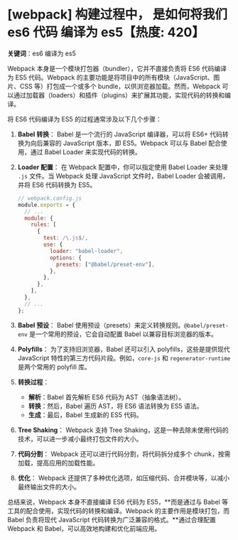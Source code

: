 # [webpack] 构建过程中， 是如何将我们 es6 代码 编译为 es5【热度: 420】

**关键词**：es6 编译为 es5

Webpack 本身是一个模块打包器（bundler），它并不直接负责将 ES6 代码编译为 ES5 代码。Webpack 的主要功能是将项目中的所有模块（JavaScript、图片、CSS 等）打包成一个或多个 bundle，以供浏览器加载。然而，Webpack 可以通过加载器（loaders）和插件（plugins）来扩展其功能，实现代码的转换和编译。

将 ES6 代码编译为 ES5 的过程通常涉及以下几个步骤：

1. **Babel 转换**：
   Babel 是一个流行的 JavaScript 编译器，可以将 ES6+ 代码转换为向后兼容的 JavaScript 版本，即 ES5。Webpack 可以与 Babel 配合使用，通过 Babel Loader 来实现代码的转换。

2. **Loader 配置**：
   在 Webpack 配置中，你可以指定使用 Babel Loader 来处理 `.js` 文件。当 Webpack 处理 JavaScript 文件时，Babel Loader 会被调用，并将 ES6 代码转换为 ES5。

   ```javascript
   // webpack.config.js
   module.exports = {
     // ...
     module: {
       rules: [
         {
           test: /\.js$/,
           use: {
             loader: "babel-loader",
             options: {
               presets: ["@babel/preset-env"],
             },
           },
         },
       ],
     },
     // ...
   };
   ```

3. **Babel 预设**：
   Babel 使用预设（presets）来定义转换规则。`@babel/preset-env` 是一个常用的预设，它会自动配置 Babel 以兼容目标浏览器的版本。

4. **Polyfills**：
   为了支持旧浏览器，Babel 还可以引入 polyfills，这些是提供现代 JavaScript 特性的第三方代码片段。例如，`core-js` 和 `regenerator-runtime` 是两个常用的 polyfill 库。

5. **转换过程**：

   - **解析**：Babel 首先解析 ES6 代码为 AST（抽象语法树）。
   - **转换**：然后，Babel 遍历 AST，将 ES6 语法转换为 ES5 语法。
   - **生成**：最后，Babel 生成新的 ES5 代码。

6. **Tree Shaking**：
   Webpack 支持 Tree Shaking，这是一种去除未使用代码的技术，可以进一步减小最终打包文件的大小。

7. **代码分割**：
   Webpack 还可以进行代码分割，将代码拆分成多个 chunk，按需加载，提高应用的加载性能。

8. **优化**：
   Webpack 还提供了多种优化选项，如压缩代码、合并模块等，以减小最终输出文件的大小。

总结来说，Webpack 本身不直接编译 ES6 代码为 ES5，**而是通过与 Babel 等工具的配合使用，实现代码的转换和编译。Webpack 的主要作用是模块打包，而 Babel 负责将现代 JavaScript 代码转换为广泛兼容的格式。**通过合理配置 Webpack 和 Babel，可以高效地构建和优化前端应用。